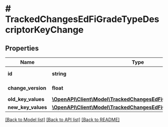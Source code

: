 # # TrackedChangesEdFiGradeTypeDescriptorKeyChange

## Properties

Name | Type | Description | Notes
------------ | ------------- | ------------- | -------------
**id** | **string** | Resource identifier | [optional]
**change_version** | **float** | Change version | [optional]
**old_key_values** | [**\OpenAPI\Client\Model\TrackedChangesEdFiGradeTypeDescriptorKey**](TrackedChangesEdFiGradeTypeDescriptorKey.md) |  | [optional]
**new_key_values** | [**\OpenAPI\Client\Model\TrackedChangesEdFiGradeTypeDescriptorKey**](TrackedChangesEdFiGradeTypeDescriptorKey.md) |  | [optional]

[[Back to Model list]](../../README.md#models) [[Back to API list]](../../README.md#endpoints) [[Back to README]](../../README.md)
